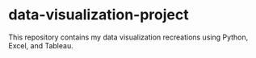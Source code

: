 # data-visualization-project
This repository contains my data visualization recreations using Python, Excel, and Tableau.
